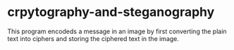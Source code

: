 # crpytography-and-steganography

This program encodeds a message in an image by first converting the plain text into ciphers and storing the ciphered text in the image.
